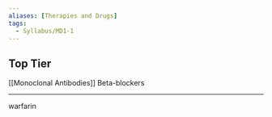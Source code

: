```yaml
---
aliases: [Therapies and Drugs]
tags:
  - Syllabus/MD1-1
---
```


## Top Tier
[[Monoclonal Antibodies]]
Beta-blockers

---
warfarin


